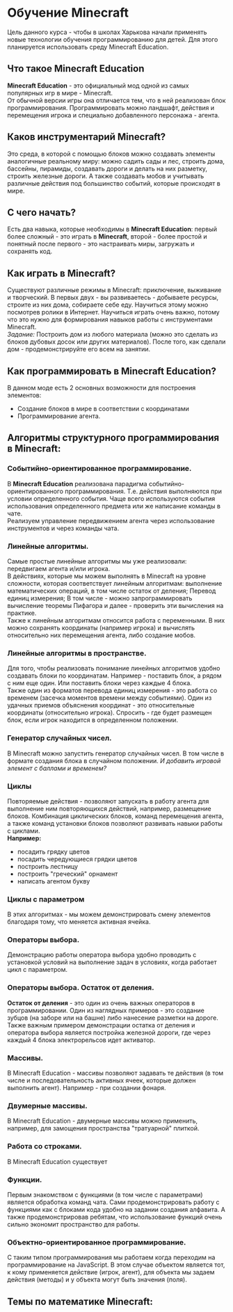 # Обучение Minecraft
Цель данного курса - чтобы в школах Харькова начали применять новые технологии обучения программированию для детей. Для этого планируется использовать среду Minecraft Education.
## Что такое Minecraft Education
**Minecraft Education** - это официальный мод одной из самых популярных игр в мире - Minecraft.  
От обычной версии игры она отличается тем, что в ней реализован блок программирования. Программировать можно ландшафт, действия и перемещения игрока и специально добавленного персонажа - агента.  
  
## Каков инструментарий Minecraft?
Это среда, в которой с помощью блоков можно создавать элементы аналогичные реальному миру: можно садить сады и лес, строить дома, бассейны, пирамиды, создавать дороги и делать на них разметку, строить железные дороги. А также создавать мобов и учитывать различные действия под большинство событий, которые происходят в мире.

## С чего начать?
Есть два навыка, которые необходимы в **Minecraft Education**: первый более сложный - это играть в **Minecraft**, второй - более простой и понятный после первого - это настраивать миры, загружать и сохранять код.

## Как играть в Minecraft?
Существуют различные режимы в Minecraft: приключение, выживание и творческий. В первых двух - вы развиваетесь - добываете ресурсы, строите из них дома, собираете себе еду. Научиться этому можно посмотрев ролики в Интернет. Научиться играть очень важно, потому что это нужно для формирования навыков работы с инструментами Minecraft.  
*Задание:* Построить дом из любого материала (можно это сделать из блоков дубовых досок или других материалов). 
После того, как сделали дом - продемонстрируйте его всем на занятии.

## Как программировать в Minecraft Education?
В данном моде есть 2 основных возможности для построения элементов: 
- Создание блоков в мире в соответствии с координатами
- Программирование агента.

## Алгоритмы структурного программирования в Minecraft:
### Событийно-ориентированное программирование.  
В **Minecraft Education** реализована парадигма событийно-ориентированного программирования. Т.е. действия выполняются при условии определенного события. Чаще всего используются события использования определенного предмета или же написание команды в чате.  
Реализуем управление передвижением агента через использование инструментов и через команды чата.

### Линейные алгоритмы.  
Самые простые линейные алгоритмы мы уже реализовали: передвигаем агента и/или игрока.  
В действиях, которые мы можем выполнять в Minecraft на уровне сложности, которая соответствует линейным алгоритмам: выполнение математических операций, в том числе остаток от деления; Перевод единиц измерения; В том числе - можно запрограммировать вычисление теоремы Пифагора и далее - проверить эти вычисления на практике.  
Также к линейным алгоритмам относится работа с переменными. В них можно сохранять координаты (например игрока) и вычислять относительно них перемещения агента, либо создание мобов.


### Линейные алгоритмы в пространстве.  
Для того, чтобы реализовать понимание линейных алгоритмов удобно создавать блоки по координатам. Например - поставить блок, а рядом с ним еще один. Или поставить блоки через каждые 4 блока.  
Также один из форматов перевода единиц измерения - это работа со временем (засечка моментов времени между событиями).
Один из удачных приемов объяснения координат - это относительные координаты (относительно игрока). Спросить - где будет размещен блок, если игрок находится в определенном положении.

### Генератор случайных чисел.  
В Minecraft можно запустить генератор случайных чисел. В том числе в формате создания блока в случайном положении.
*И добавить игровой элемент с баллами и временем?*

### Циклы  
Повторяемые действия - позволяют запускать в работу агента для выполнение ним повторяющихся действий, например, размещение блоков.
Комбинация циклических блоков, команд перемещения агента, а также команд установки блоков позволяют развивать навыки работы с циклами.  
**Например:**  
- посадить грядку цветов  
- посадить чередующиеся грядки цветов  
- построить лестницу  
- построить "греческий" орнамент  
- написать агентом букву  

### Циклы с параметром  
В этих алгоритмах - мы можем демонстрировать смену элементов благодаря тому, что меняется активная ячейка.

### Операторы выбора.  
Демонстрацию работы оператора выбора удобно проводить с установкой условий на выполнение задач в условиях, когда работает цикл с параметром.  

### Операторы выбора. Остаток от деления.  
**Остаток от деления** - это один из очень важных операторов в программировании. Один из наглядных примеров - это создание зубцов (на заборе или на башне) либо нанесение разметки на дороге.  
Также важным примером демонстрации остатка от деления и оператора выбора является постройка железной дороги, где через каждый 4 блока электрорельсов идет активатор.

### Массивы.  
В Minecraft Education - массивы позволяют задавать те действия (в том числе и последовательность активных ячеек, которые должен выполнить агент). Например - при создании фонаря.

### Двумерные массивы.  
В Minecraft Education - двумерные массивы можно применить, например, для замощения пространства "тратуарной" плиткой.

### Работа со строками.  
В Minecraft Education существует 

### Функции.
Первым знакомством с функциями (в том числе с параметрами) является обработка команд чата. Сами продемонстрировать работу с функциями как с блоками кода удобно на задании создания алфавита. А также продемонстрировав ребятам, что использование функций очень сильно экономит пространство для работы.

### Объектно-ориентированное программирование.  
С таким типом программирования мы работаем когда переходим на программирование на JavaScript. В этом случае объектом является тот, к кому применяется действие (игрок, агент), для объекта мы задаем действия (методы) и у объекта могут быть значения (поля).

## Темы по математике Minecraft: